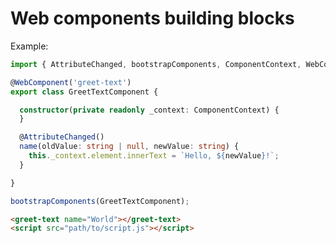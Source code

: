 Web components building blocks
==============================

Example:
```TypeScript
import { AttributeChanged, bootstrapComponents, ComponentContext, WebComponent } from '@webcbb/webcbb';

@WebComponent('greet-text')
export class GreetTextComponent {

  constructor(private readonly _context: ComponentContext) {
  }

  @AttributeChanged()
  name(oldValue: string | null, newValue: string) {
    this._context.element.innerText = `Hello, ${newValue}!`;
  }

}

bootstrapComponents(GreetTextComponent);
```

```HTML
<greet-text name="World"></greet-text> 
<script src="path/to/script.js"></script>
```
